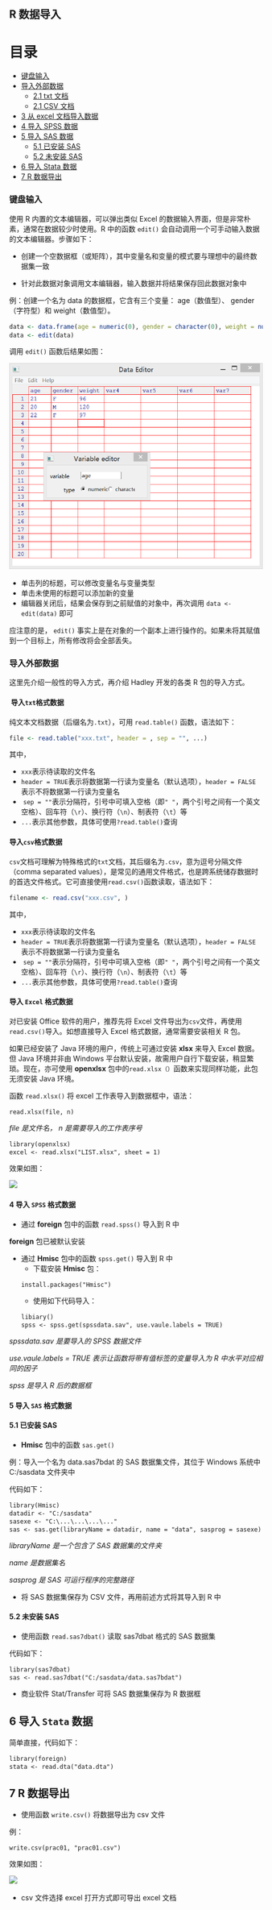 
##  R 数据导入

# 目录

* [键盘输入](#键盘输入)
* [导入外部数据](#导入外部数据)
    * [2.1 txt 文档](#21-txt-文档)
    * [2.1 CSV 文档](#21-csv-文档)
* [3 从 excel 文档导入数据](#3-从-excel-文档导入数据)
* [4 导入 SPSS 数据](#4-导入-spss-数据)
* [5 导入 SAS 数据](#5-导入-sas-数据)
    * [5.1 已安装 SAS](#51-已安装-sas)
    * [5.2 未安装 SAS](#52-未安装-sas)
* [6 导入 Stata 数据](#6-导入-stata-数据)
* [7 R 数据导出](#7-r-数据导出)

### 键盘输入

使用 R 内置的文本编辑器，可以弹出类似 Excel 的数据输入界面，但是非常朴素，通常在数据较少时使用。R 中的函数 `edit()` 会自动调用一个可手动输入数据的文本编辑器。步骤如下：

- 创建一个空数据框（或矩阵），其中变量名和变量的模式要与理想中的最终数据集一致

- 针对此数据对象调用文本编辑器，输入数据并将结果保存回此数据对象中

例：创建一个名为 data 的数据框，它含有三个变量： age（数值型）、 gender（字符型）和 weight（数值型）。

```r
data <- data.frame(age = numeric(0), gender = character(0), weight = numeric(0))
data <- edit(data)
```
调用 `edit()` 函数后结果如图：

![](pic-import-keyboard.png)

- 单击列的标题，可以修改变量名与变量类型
- 单击未使用的标题可以添加新的变量
- 编辑器关闭后，结果会保存到之前赋值的对象中，再次调用 `data <- edit(data)` 即可

应注意的是， `edit()` 事实上是在对象的一个副本上进行操作的。如果未将其赋值到一个目标上，所有修改将会全部丢失。

### 导入外部数据

这里先介绍一般性的导入方式，再介绍 Hadley 开发的各类 R 包的导入方式。

####  导入`txt`格式数据

纯文本文档数据（后缀名为`.txt`），可用 `read.table()` 函数，语法如下：

```r
file <- read.table("xxx.txt", header = , sep = "", ...)
```

其中，

- `xxx`表示待读取的文件名
- `header = TRUE`表示将数据第一行读为变量名（默认选项），`header = FALSE`表示不将数据第一行读为变量名
-  `sep = ""`表示分隔符，引号中可填入空格（即`" "`，两个引号之间有一个英文空格）、回车符（`\r`）、换行符（`\n`）、制表符（`\t`）等
- `...`表示其他参数，具体可使用`?read.table()`查询

#### 导入`csv`格式数据

`csv`文档可理解为特殊格式的`txt`文档，其后缀名为`.csv`，意为逗号分隔文件（comma separated values），是常见的通用文件格式，也是跨系统储存数据时的首选文件格式。它可直接使用`read.csv()`函数读取，语法如下：

```r
filename <- read.csv("xxx.csv", )
```

其中，

- `xxx`表示待读取的文件名
- `header = TRUE`表示将数据第一行读为变量名（默认选项），`header = FALSE`表示不将数据第一行读为变量名
-  `sep = ""`表示分隔符，引号中可填入空格（即`" "`，两个引号之间有一个英文空格）、回车符（`\r`）、换行符（`\n`）、制表符（`\t`）等
- `...`表示其他参数，具体可使用`?read.table()`查询


#### 导入 `Excel` 格式数据

对已安装 Office 软件的用户，推荐先将 Excel 文件导出为`csv`文件，再使用`read.csv()`导入。如想直接导入 Excel 格式数据，通常需要安装相关 R 包。

如果已经安装了 Java 环境的用户，传统上可通过安装 **xlsx** 来导入 Excel 数据。但 Java 环境并非由 Windows 平台默认安装，故需用户自行下载安装，稍显繁琐。现在，亦可使用 **openxlsx** 包中的`read.xlsx（）`函数来实现同样功能，此包无须安装 Java 环境。

函数 `read.xlsx()` 将 excel 工作表导入到数据框中，语法：
```
read.xlsx(file, n)
```

*file 是文件名， n 是需要导入的工作表序号*

```{r}
library(openxlsx)
excel <- read.xlsx("LIST.xlsx", sheet = 1)
```

效果如图：

![](C:\Users\john\zhang\Rsave\pre-rstudio-excel.png)

#### 4 导入 `SPSS` 格式数据

- 通过 **foreign** 包中的函数 `read.spss()` 导入到 R 中

 **foreign** 包已被默认安装

- 通过 **Hmisc** 包中的函数 `spss.get()` 导入到 R 中
    - 下载安装 **Hmisc** 包：
    ```
    install.packages("Hmisc")
    ```
    - 使用如下代码导入：
    ```
    libiary()
    spss <- spss.get(spssdata.sav", use.vaule.labels = TRUE)
    ```
    
*spssdata.sav 是要导入的 SPSS 数据文件*

*use.vaule.labels = TRUE 表示让函数将带有值标签的变量导入为 R 中水平对应相同的因子*
 
*spss 是导入 R 后的数据框*

#### 5 导入 `SAS` 格式数据

#### 5.1 已安装 SAS

- **Hmisc** 包中的函数 `sas.get()`

例：导入一个名为 data.sas7bdat 的 SAS 数据集文件，其位于 Windows 系统中 C:/sasdata 文件夹中

代码如下：
```
library(Hmisc)
datadir <- "C:/sasdata"
sasexe <- "C:\...\...\...\..."
sas <- sas.get(libraryName = datadir, name = "data", sasprog = sasexe)
```
*libraryName 是一个包含了 SAS 数据集的文件夹*

*name 是数据集名*

*sasprog 是 SAS 可运行程序的完整路径*

- 将 SAS 数据集保存为 CSV 文件，再用前述方式将其导入到 R 中

#### 5.2 未安装 SAS

- 使用函数 `read.sas7dbat()` 读取 sas7dbat 格式的 SAS 数据集

代码如下：
```
library(sas7dbat)
sas <- read.sas7dbat("C:/sasdata/data.sas7bdat")
```

- 商业软件 Stat/Transfer 可将 SAS 数据集保存为 R 数据框

## 6 导入 `Stata` 数据

简单直接，代码如下：

```
library(foreign)
stata <- read.dta("data.dta")
```

## 7 R 数据导出

- 使用函数 `write.csv()` 将数据导出为 csv 文件

例：
```
write.csv(prac01, "prac01.csv")
```
效果如图：

![](C:\Users\john\zhang\Rsave\pre-rstudio-export.png)

- csv 文件选择 excel 打开方式即可导出 excel 文档
